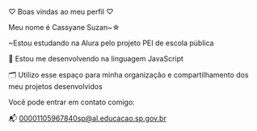 ♡ Boas vindas ao meu perfil ♡

Meu nome é Cassyane Suzan~☆

~Estou estudando na Alura pelo projeto PEI de escola pública

📝 Estou me desenvolvendo na linguagem JavaScript

🗂 Utilizo esse espaço para minha organização e compartilhamento dos meu projetos desenvolvidos


Você pode entrar em contato comigo:

📬 00001105967840sp@al.educacao.sp.gov.br



<!--
**CSTEC2024/CSTEC2024** is a ✨ _special_ ✨ repository because its `README.md` (this file) appears on your GitHub profile.

Here are some ideas to get you started:

- 🔭 I’m currently working on ...
- 🌱 I’m currently learning ...
- 👯 I’m looking to collaborate on ...
- 🤔 I’m looking for help with ...
- 💬 Ask me about ...
- 📫 How to reach me: ...
- 😄 Pronouns: ...
- ⚡ Fun fact: ...
-->
